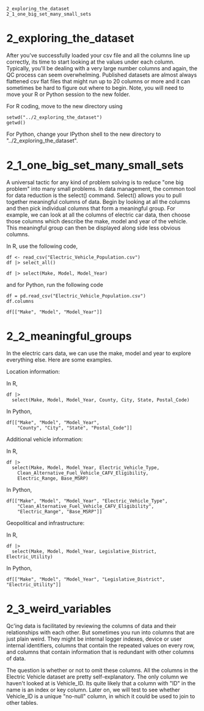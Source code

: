 

	2_exploring_the_dataset
	2_1_one_big_set_many_small_sets



# 2_exploring_the_dataset

After you've successfully loaded your csv file and all the columns line up correctly, its time to start looking at the values under each column. Typically, you'll be dealing with a very large number columns and again, the QC process can seem overwhelming.  Published datasets are almost always flattened csv flat files that might run up to 20 columns or more and it can sometimes be hard to figure out where to begin. Note, you will need to move your R or Python session to the new folder.

For R coding, move to the new directory using 

	setwd("../2_exploring_the_dataset")
	getwd()

For Python, change your IPython shell to the new directory to "../2_exploring_the_dataset".


# 2_1_one_big_set_many_small_sets

A universal tactic for any kind of problem solving is to reduce "one big problem" into many small problems. In data management, the common tool for data reduction is the select() command. Select() allows you to pull together meaningful columns of data. Begin by looking at all the columns and then pick individual columns that form a meaningful group. For example, we can look at all the columns of electric car data, then choose those columns which describe the make, model and year of the vehicle. This meaningful group can then be displayed along side less obvious columns.

In R, use the following code,

	df <- read_csv("Electric_Vehicle_Population.csv")  
	df |> select_all()

	df |> select(Make, Model, Model_Year)
	

	
 and for Python, run the following code

	df = pd.read_csv("Electric_Vehicle_Population.csv")
	df.columns
	
	df[["Make", "Model", "Model_Year"]]



# 2_2_meaningful_groups

In the electric cars data, we can use the make, model and year to explore everything else. Here are some examples.

Location information:

In R,

	df |> 
      select(Make, Model, Model_Year, County, City, State, Postal_Code)
	  
In Python,

	df[["Make", "Model", "Model_Year", 
	    "County", "City", "State", "Postal_Code"]]


Additional vehicle information:

In R,

	df |> 
      select(Make, Model, Model_Year, Electric_Vehicle_Type,
        Clean_Alternative_Fuel_Vehicle_CAFV_Eligibility, 
	    Electric_Range, Base_MSRP)
		
In Python,

    df[["Make", "Model", "Model_Year", "Electric_Vehicle_Type",
        "Clean_Alternative_Fuel_Vehicle_CAFV_Eligibility", 
	    "Electric_Range", "Base_MSRP"]]
		
    
Geopolitical and infrastructure:

In R,

	df |> 
      select(Make, Model, Model_Year, Legislative_District, Electric_Utility)

In Python,

    df[["Make", "Model", "Model_Year", "Legislative_District", "Electric_Utility"]]



# 2_3_weird_variables 

Qc'ing data is facilitated by reviewing the columns of data and their relationships with each other. But sometimes you run into columns that are just plain weird. They might be internal logger indexes, device or user internal identifiers, columns that contain the repeated values on every row, and columns that contain information that is redundant with other columns of data. 

The question is whether or not to omit these columns. All the columns in the Electric Vehicle dataset are pretty self-explanatory. The only column we haven't looked at is Vehicle_ID.  Its quite likely that a column with "ID" in the name is an index or key column. Later on, we will test to see whether Vehicle_ID is a unique "no-null" column, in which it could be used to join to other tables. 



   
   



